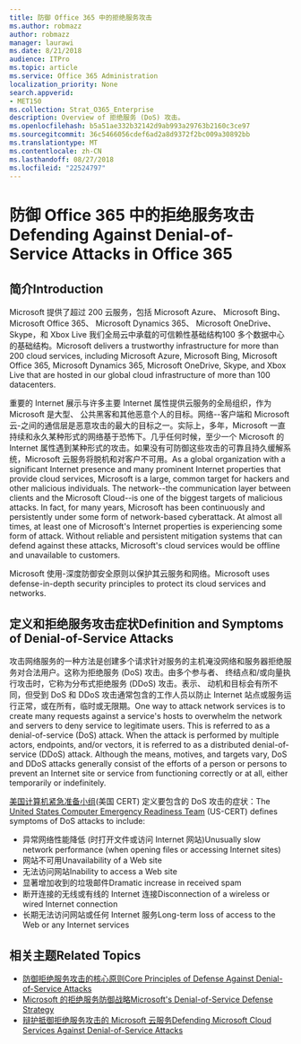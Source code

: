 ```yaml
---
title: 防御 Office 365 中的拒绝服务攻击
ms.author: robmazz
author: robmazz
manager: laurawi
ms.date: 8/21/2018
audience: ITPro
ms.topic: article
ms.service: Office 365 Administration
localization_priority: None
search.appverid:
- MET150
ms.collection: Strat_O365_Enterprise
description: Overview of 拒绝服务 (DoS) 攻击。
ms.openlocfilehash: b5a51ae332b32142d9ab993a29763b2160c3ce97
ms.sourcegitcommit: 36c5466056cdef6ad2a8d9372f2bc009a30892bb
ms.translationtype: MT
ms.contentlocale: zh-CN
ms.lasthandoff: 08/27/2018
ms.locfileid: "22524797"
---
```

# <a name="defending-against-denial-of-service-attacks-in-office-365"></a><span data-ttu-id="7db28-103">防御 Office 365 中的拒绝服务攻击</span><span class="sxs-lookup"><span data-stu-id="7db28-103">Defending Against Denial-of-Service Attacks in Office 365</span></span>

## <a name="introduction"></a><span data-ttu-id="7db28-104">简介</span><span class="sxs-lookup"><span data-stu-id="7db28-104">Introduction</span></span>
<span data-ttu-id="7db28-105">Microsoft 提供了超过 200 云服务，包括 Microsoft Azure、 Microsoft Bing、 Microsoft Office 365、 Microsoft Dynamics 365、 Microsoft OneDrive、 Skype，和 Xbox Live 我们全局云中承载的可信赖性基础结构100 多个数据中心的基础结构。</span><span class="sxs-lookup"><span data-stu-id="7db28-105">Microsoft delivers a trustworthy infrastructure for more than 200 cloud services, including Microsoft Azure, Microsoft Bing, Microsoft Office 365, Microsoft Dynamics 365, Microsoft OneDrive, Skype, and Xbox Live that are hosted in our global cloud infrastructure of more than 100 datacenters.</span></span>

<span data-ttu-id="7db28-p101">重要的 Internet 展示与许多主要 Internet 属性提供云服务的全局组织，作为 Microsoft 是大型、 公共黑客和其他恶意个人的目标。网络--客户端和 Microsoft 云-之间的通信层是恶意攻击的最大的目标之一。实际上，多年，Microsoft 一直持续和永久某种形式的网络基于恐怖下。几乎任何时候，至少一个 Microsoft 的 Internet 属性遇到某种形式的攻击。如果没有可防御这些攻击的可靠且持久缓解系统，Microsoft 云服务将脱机和对客户不可用。</span><span class="sxs-lookup"><span data-stu-id="7db28-p101">As a global organization with a significant Internet presence and many prominent Internet properties that provide cloud services, Microsoft is a large, common target for hackers and other malicious individuals. The network--the communication layer between clients and the Microsoft Cloud--is one of the biggest targets of malicious attacks. In fact, for many years, Microsoft has been continuously and persistently under some form of network-based cyberattack. At almost all times, at least one of Microsoft's Internet properties is experiencing some form of attack. Without reliable and persistent mitigation systems that can defend against these attacks, Microsoft's cloud services would be offline and unavailable to customers.</span></span>

<span data-ttu-id="7db28-111">Microsoft 使用-深度防御安全原则以保护其云服务和网络。</span><span class="sxs-lookup"><span data-stu-id="7db28-111">Microsoft uses defense-in-depth security principles to protect its cloud services and networks.</span></span> 

## <a name="definition-and-symptoms-of-denial-of-service-attacks"></a><span data-ttu-id="7db28-112">定义和拒绝服务攻击症状</span><span class="sxs-lookup"><span data-stu-id="7db28-112">Definition and Symptoms of Denial-of-Service Attacks</span></span>
<span data-ttu-id="7db28-p102">攻击网络服务的一种方法是创建多个请求针对服务的主机淹没网络和服务器拒绝服务对合法用户。这称为拒绝服务 (DoS) 攻击。由多个参与者、 终结点和/或向量执行攻击时，它称为分布式拒绝服务 (DDoS) 攻击。表示、 动机和目标会有所不同，但受到 DoS 和 DDoS 攻击通常包含的工作人员以防止 Internet 站点或服务运行正常，或在所有，临时或无限期。</span><span class="sxs-lookup"><span data-stu-id="7db28-p102">One way to attack network services is to create many requests against a service's hosts to overwhelm the network and servers to deny service to legitimate users. This is referred to as a denial-of-service (DoS) attack. When the attack is performed by multiple actors, endpoints, and/or vectors, it is referred to as a distributed denial-of-service (DDoS) attack. Although the means, motives, and targets vary, DoS and DDoS attacks generally consist of the efforts of a person or persons to prevent an Internet site or service from functioning correctly or at all, either temporarily or indefinitely.</span></span>

<span data-ttu-id="7db28-117">[美国计算机紧急准备小组](https://www.us-cert.gov/)(美国 CERT) 定义要包含的 DoS 攻击的症状：</span><span class="sxs-lookup"><span data-stu-id="7db28-117">The [United States Computer Emergency Readiness Team](https://www.us-cert.gov/) (US-CERT) defines symptoms of DoS attacks to include:</span></span>
- <span data-ttu-id="7db28-118">异常网络性能降低 (时打开文件或访问 Internet 网站)</span><span class="sxs-lookup"><span data-stu-id="7db28-118">Unusually slow network performance (when opening files or accessing Internet sites)</span></span>
- <span data-ttu-id="7db28-119">网站不可用</span><span class="sxs-lookup"><span data-stu-id="7db28-119">Unavailability of a Web site</span></span>
- <span data-ttu-id="7db28-120">无法访问网站</span><span class="sxs-lookup"><span data-stu-id="7db28-120">Inability to access a Web site</span></span>
- <span data-ttu-id="7db28-121">显著增加收到的垃圾邮件</span><span class="sxs-lookup"><span data-stu-id="7db28-121">Dramatic increase in received spam</span></span>
- <span data-ttu-id="7db28-122">断开连接的无线或有线的 Internet 连接</span><span class="sxs-lookup"><span data-stu-id="7db28-122">Disconnection of a wireless or wired Internet connection</span></span>
- <span data-ttu-id="7db28-123">长期无法访问网站或任何 Internet 服务</span><span class="sxs-lookup"><span data-stu-id="7db28-123">Long-term loss of access to the Web or any Internet services</span></span>

## <a name="related-topics"></a><span data-ttu-id="7db28-124">相关主题</span><span class="sxs-lookup"><span data-stu-id="7db28-124">Related Topics</span></span>
- [<span data-ttu-id="7db28-125">防御拒绝服务攻击的核心原则</span><span class="sxs-lookup"><span data-stu-id="7db28-125">Core Principles of Defense Against Denial-of-Service Attacks</span></span>](office-365-core-principles-of-defense-against-dos-attacks.md)
- [<span data-ttu-id="7db28-126">Microsoft 的拒绝服务防御战略</span><span class="sxs-lookup"><span data-stu-id="7db28-126">Microsoft's Denial-of-Service Defense Strategy</span></span>](office-365-microsoft-dos-defense-strategy.md)
- [<span data-ttu-id="7db28-127">辩护抵御拒绝服务攻击的 Microsoft 云服务</span><span class="sxs-lookup"><span data-stu-id="7db28-127">Defending Microsoft Cloud Services Against Denial-of-Service Attacks</span></span>](office-365-defending-cloud-services-against-dos-attacks.md)
